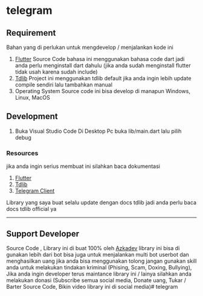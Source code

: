 # telegram

## Requirement
  Bahan yang di perlukan untuk mengdevelop / menjalankan kode ini

1. [Flutter](https://flutter.dev)
   Source Code bahasa ini menggunakan bahasa code dart jadi anda perlu menginstall dart dahulu (jika anda sudah menginstall flutter tidak usah karena sudah include)
2. [Tdlib](https://github.com/tdlib/tdlib.git)
   Project ini menggunakan tdlib default jika anda ingin lebih update compile sendiri lalu tambahkan manual
3. Operating System
   Source code ini bisa develop di manapun Windows, Linux, MacOS

## Development

1. Buka Visual Studio Code Di Desktop Pc buka lib/main.dart lalu pilih debug  


### Resources
jika anda ingin serius membuat ini silahkan baca dokumentasi

1. [Flutter](https://flutter.dev)
2. [Tdlib](https://github.com/tdlib/tdlib.git)
3. [Telegram Client](https://github.com/azkadev/telegram_client)

Library yang saya buat selalu update dengan docs tdlib jadi anda perlu baca docs tdlib official ya

---

## Support Developer

Source Code , Library ini di buat 100% oleh [Azkadev](https://youtube.com/@azkadev) library ini bisa di gunakan lebih dari bot bisa juga untuk menjalankan multi bot userbot dan menghasilkan uang jika anda bisa menggunakan tolong jangan gunakan skill anda untuk melakukan tindakan kriminal (Phising, Scam, Doxing, Bullying), Jika anda ingin developer terus maintance library ini / lainya silahkan anda melakukan donasi (Subscribe semua social media, Donate uang, Tukar / Barter Source Code, Bikin video library ini di social media)# telegram
